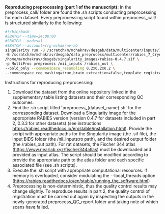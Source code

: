 **Reproducing preprocessing (part 1 of the manuscript):**
In the preprocess_call/ folder are found the .sh scripts conducting preprocessing for each dataset. Every preprocessing script found within preprocess_call/ is structured similarly to the following:

```sh
#!/bin/bash
#SBATCH --time=24:00:00
#SBATCH --nodes=1
#SBATCH --account=rrg-mchakrav-ab
singularity run -B /scratch/m/mchakrav/desgab/data/multicenter/inputs/7_Cryo_aw_f:/nii_inputs:ro \
-B /scratch/m/mchakrav/desgab/data_preprocess/multicenter/rabies_7_Cryo_aw_f_20221024:/rabies_out \
/home/m/mchakrav/desgab/singularity_images/rabies-0.4.7.sif \
-p MultiProc preprocess /nii_inputs /rabies_out \
--bold_only --commonspace_resampling 0.2x0.2x0.2 \
--commonspace_reg masking=true,brain_extraction=false,template_registration=SyN,fast_commonspace=false
```

Instructions for reproducing preprocessing:
1. Download the dataset from the online repository linked in the supplementary table listing datasets and their corresponding QC outcomes.
2. Find the .sh script titled 'preprocess_{dataset_name}.sh' for the corresponding dataset. Download a Singularity image for the appropriate RABIES version (version 0.4.7 for datasets included in part 2, 0.3.3 for other datasets) (see instructions https://rabies.readthedocs.io/en/stable/installation.html). Provide the script with appropriate paths for the Singularity image (the .sif file), the input BIDS folder (the /nii_inputs:ro path), and the desired output folder (the /rabies_out path). For rat datasets, the Fischer 344 atlas (https://www.nearlab.xyz/fischer344atlas) must be downloaded and provided as input atlas. The script should be modified according to provide the appropriate path to the atlas folder and each specific associated file (see .sh scripts).
3. Execute the .sh script with appropriate computational resources. If memory is overloaded, consider modulating the --local_threads option (https://rabies.readthedocs.io/en/stable/running_the_software.html)
4. Preprocessing is non-deterministic, thus the quality control results may change slightly. To reproduce results in part 2, the quality control of registration must be carried out again by inspecting the outputs in the newly-generated preprocess_QC_report folder and taking note of which scans have failed. 
